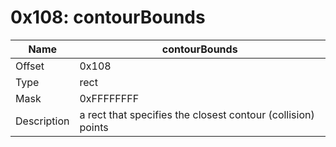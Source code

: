# 0x108: contourBounds

| Name | contourBounds |
| ----| ------------ |
| Offset | 0x108 |
| Type | rect |
| Mask | 0xFFFFFFFF |
| Description | a rect that specifies the closest contour (collision) points |<br>

